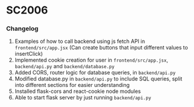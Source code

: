 # SC2006

### Changelog

1. Examples of how to call backend using js fetch API in `frontend/src/app.jsx` (Can create buttons that input different values to insertClick)
2. Implemented cookie creation for user in `frontend/src/app.jsx`,  `backend/api.py` and `backend/database.py`
3. Added CORS, router logic for database queries,  in `backend/api.py`
4. Modified database.py in `backend/api.py` to include SQL queries, split into different sections for easier understanding
5. Installed flask-cors and react-cookie node modules
6. Able to start flask server by just running `backend/api.py`